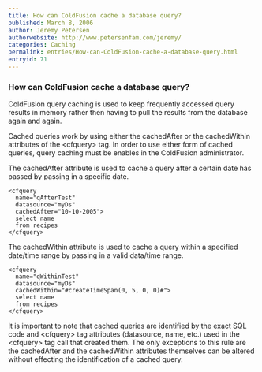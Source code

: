 ```yaml
---
title: How can ColdFusion cache a database query?
published: March 8, 2006
author: Jeremy Petersen
authorwebsite: http://www.petersenfam.com/jeremy/
categories: Caching
permalink: entries/How-can-ColdFusion-cache-a-database-query.html
entryid: 71
---
```


<h3>How can ColdFusion cache a database query?</h3>

<p>
ColdFusion query caching is used to keep frequently accessed query results in memory rather then having to pull the results from the database again and again.
</p>

<p>
Cached queries work by using either the cachedAfter or the cachedWithin attributes of the &lt;cfquery&gt; tag.  In order to use either form of cached queries, query caching must be enables in the ColdFusion administrator.
</p>

<p>
The cachedAfter attribute is used to cache a query after a certain date has passed by passing in a specific date.
</p>

<pre><code class="language-markup">&lt;cfquery 
  name=&quot;qAfterTest&quot; 
  datasource=&quot;myDs&quot; 
  cachedAfter=&quot;10-10-2005&quot;&gt;
  select name
  from recipes
&lt;/cfquery&gt;
</code></pre>

<p>
The cachedWithin attribute is used to cache a query within a specified date/time range by passing in a valid data/time range.
</p>

<pre><code class="language-markup">&lt;cfquery 
  name=&quot;qWithinTest&quot; 
  datasource=&quot;myDs&quot; 
  cachedWithin=&quot;#createTimeSpan(0, 5, 0, 0)#&quot;&gt;
  select name
  from recipes
&lt;/cfquery&gt;
</code></pre>

<p>
It is important to note that cached queries are identified by the exact SQL code and &lt;cfquery&gt; tag attributes (datasource, name, etc.) used in the &lt;cfquery&gt; tag call that created them.  The only exceptions to this rule are the cachedAfter and the cachedWithin attributes themselves can be altered without effecting the identification of a cached query.
</p>



